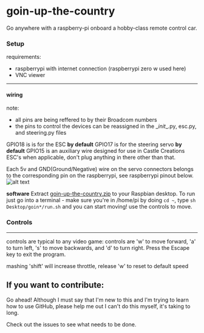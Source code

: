 # goin-up-the-country

Go anywhere with a raspberry-pi onboard a hobby-class remote control car.

### Setup
requirements:
- raspberrypi with internet connection (raspberrypi zero w used here)
- VNC viewer
---
#### wiring

note:

- all pins are being reffered to by their Broadcom numbers
- the pins to control the devices can be reassigned in the \__init__.py, esc.py, and steering.py files

GPIO18 is is for the ESC **by default**
GPIO17 is for the steering servo **by default**
GPIO15 is an auxiliary wire designed for use in Castle Creations ESC's when applicable, don't plug anything in there other than that.

Each 5v and GND(Ground/Negative) wire on the servo connectors belongs to the corresponding pin on the raspberrypi, see raspberrypi pinout below.
![alt text](https://pinout.xyz/resources/raspberry-pi-pinout.png "raspberrypi pinout")

**software**
Extract [goin-up-the-country.zip](https://github.com/1971chevycamaro/goin-up-the-country/archive/master.zip) to your Raspbian desktop. To run just go into a terminal - make sure you're in /home/pi by doing `cd ~`, type `sh Desktop/goin*/run.sh` and you can start moving! use the controls to move.

### Controls
---
controls are typical to any video game:
controls are 'w' to move forward, 'a' to turn left, 's' to move backwards, and 'd' to turn right. Press the Escape key to exit the program.

mashing 'shift' will increase throttle, release 'w' to reset to default speed

## If you want to contribute:
Go ahead! Although I must say that I'm new to this and I'm trying to learn how to use GitHub, please help me out I can't do this myself, it's taking to long. 

Check out the issues to see what needs to be done.

